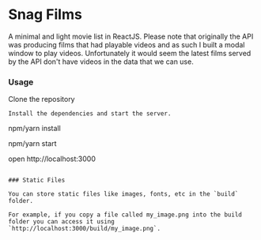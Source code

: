 Snag Films
=====================

A minimal and light movie list in ReactJS. Please note that originally the API was producing films that had playable videos and as such I built a modal window to play videos. Unfortunately it would seem the latest films served by the API don't have videos in the data that we can use. 

### Usage

Clone the repository

```
Install the dependencies and start the server.

```
npm/yarn install

npm/yarn start

open http://localhost:3000
```

### Static Files

You can store static files like images, fonts, etc in the `build` folder.

For example, if you copy a file called my_image.png into the build folder you can access it using `http://localhost:3000/build/my_image.png`.
